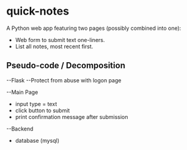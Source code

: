 # quick-notes

A Python web app featuring two pages (possibly combined into one):

- Web form to submit text one-liners.
- List all notes, most recent first.

## Pseudo-code / Decomposition

--Flask
--Protect from abuse with logon page

--Main Page
- input type = text
- click button to submit
- print confirmation message after submission

--Backend
- database (mysql)
